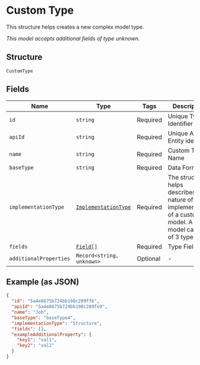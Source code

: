 
# Custom Type

This structure helps creates a new complex model type.

*This model accepts additional fields of type unknown.*

## Structure

`CustomType`

## Fields

| Name | Type | Tags | Description |
|  --- | --- | --- | --- |
| `id` | `string` | Required | Unique Type Identifier |
| `apiId` | `string` | Required | Unique  API Entity identifier |
| `name` | `string` | Required | Custom Type Name |
| `baseType` | `string` | Required | Data Format |
| `implementationType` | [`ImplementationType`](../../doc/models/implementation-type.md) | Required | The structure helps describes the nature of implementation of a  custom model. A model can be of 3 types. |
| `fields` | [`Field[]`](../../doc/models/field.md) | Required | Type Fields |
| `additionalProperties` | `Record<string, unknown>` | Optional | - |

## Example (as JSON)

```json
{
  "id": "5a4e8675b724bb198c289ff6",
  "apiId": "5a4e8675b724bb198c289fe9",
  "name": "Job",
  "baseType": "baseType4",
  "implementationType": "Structure",
  "fields": [],
  "exampleAdditionalProperty": {
    "key1": "val1",
    "key2": "val2"
  }
}
```

